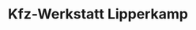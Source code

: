 ---
title: "Kfz-Werkstatt Lipperkamp"
url: /bremerhaven/kfz-werkstatt-lipperkamp/
shop: Autowerkstatt
---